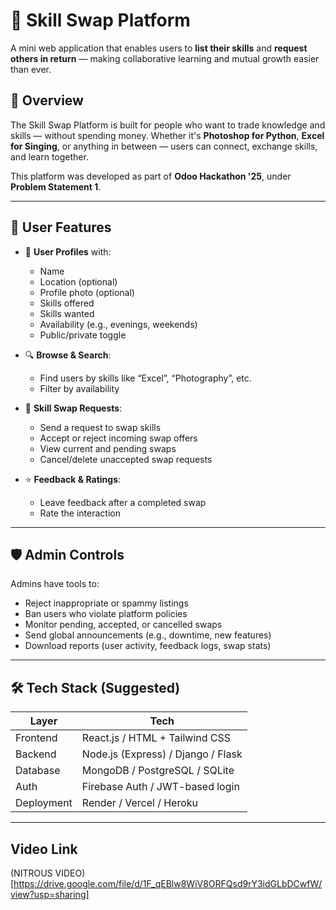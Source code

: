 # 🔁 Skill Swap Platform

A mini web application that enables users to **list their skills** and **request others in return** — making collaborative learning and mutual growth easier than ever.

## 🚀 Overview

The Skill Swap Platform is built for people who want to trade knowledge and skills — without spending money. Whether it's **Photoshop for Python**, **Excel for Singing**, or anything in between — users can connect, exchange skills, and learn together.

This platform was developed as part of **Odoo Hackathon '25**, under **Problem Statement 1**.

---

## 👤 User Features

- 👥 **User Profiles** with:
  - Name
  - Location (optional)
  - Profile photo (optional)
  - Skills offered
  - Skills wanted
  - Availability (e.g., evenings, weekends)
  - Public/private toggle

- 🔍 **Browse & Search**:
  - Find users by skills like “Excel”, “Photography”, etc.
  - Filter by availability

- 🔁 **Skill Swap Requests**:
  - Send a request to swap skills
  - Accept or reject incoming swap offers
  - View current and pending swaps
  - Cancel/delete unaccepted swap requests

- ⭐ **Feedback & Ratings**:
  - Leave feedback after a completed swap
  - Rate the interaction

---

## 🛡️ Admin Controls

Admins have tools to:
- Reject inappropriate or spammy listings
- Ban users who violate platform policies
- Monitor pending, accepted, or cancelled swaps
- Send global announcements (e.g., downtime, new features)
- Download reports (user activity, feedback logs, swap stats)

---

## 🛠️ Tech Stack (Suggested)

| Layer        | Tech                                      |
|--------------|-------------------------------------------|
| Frontend     | React.js / HTML + Tailwind CSS            |
| Backend      | Node.js (Express) / Django / Flask        |
| Database     | MongoDB / PostgreSQL / SQLite             |
| Auth         | Firebase Auth / JWT-based login           |
| Deployment   | Render / Vercel / Heroku                  |

---

## Video Link 
(NITROUS VIDEO)[https://drive.google.com/file/d/1F_qEBlw8WiV8ORFQsd9rY3idGLbDCwfW/view?usp=sharing]
